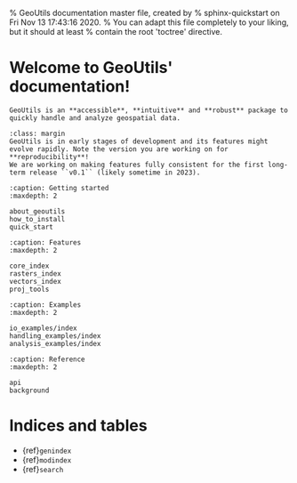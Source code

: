 % GeoUtils documentation master file, created by
% sphinx-quickstart on Fri Nov 13 17:43:16 2020.
% You can adapt this file completely to your liking, but it should at least
% contain the root 'toctree' directive.

# Welcome to GeoUtils' documentation!

```{epigraph}
GeoUtils is an **accessible**, **intuitive** and **robust** package to quickly handle and analyze geospatial data.
```

```{important}
:class: margin
GeoUtils is in early stages of development and its features might evolve rapidly. Note the version you are working on for
**reproducibility**!
We are working on making features fully consistent for the first long-term release ``v0.1`` (likely sometime in 2023).
```


```{toctree}
:caption: Getting started
:maxdepth: 2

about_geoutils
how_to_install
quick_start
```

```{toctree}
:caption: Features
:maxdepth: 2
    
core_index
rasters_index
vectors_index
proj_tools
```

```{toctree}
:caption: Examples
:maxdepth: 2
    
io_examples/index
handling_examples/index
analysis_examples/index
```

```{toctree}
:caption: Reference
:maxdepth: 2 
    
api
background
```

# Indices and tables

- {ref}`genindex`
- {ref}`modindex`
- {ref}`search`
